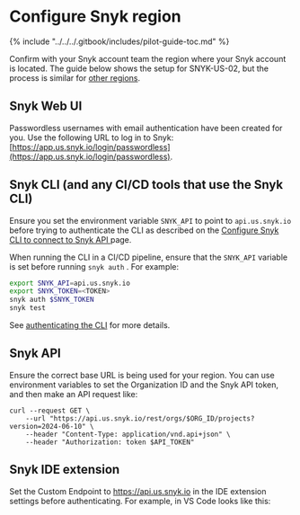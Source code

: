 # Configure Snyk region

{% include "../../../.gitbook/includes/pilot-guide-toc.md" %}

Confirm with your Snyk account team the region where your Snyk account is located. The guide below shows the setup for SNYK-US-02, but the process is similar for [other regions](../../../working-with-snyk/regional-hosting-and-data-residency.md#available-snyk-regions).

## Snyk Web UI

Passwordless usernames with email authentication have been created for you. Use the following URL to log in to Snyk: [https://app.us.snyk.io/login/passwordless](https://app.us.snyk.io/login/passwordless).

## Snyk CLI (and any CI/CD tools that use the Snyk CLI)&#x20;

Ensure you set the environment variable `SNYK_API` to point to `api.us.snyk.io` before trying to authenticate the CLI as described on the [Configure Snyk CLI to connect to Snyk API ](../../../cli-ide-and-ci-cd-integrations/snyk-cli/configure-the-snyk-cli/configure-snyk-cli-to-connect-to-snyk-api.md)page.

When running the CLI in a CI/CD pipeline, ensure that the `SNYK_API` variable is set before running `snyk auth` . For example:

```bash
export SNYK_API=api.us.snyk.io
export SNYK_TOKEN=<TOKEN>
snyk auth $SNYK_TOKEN
snyk test
```

See [authenticating the CLI](../../../snyk-cli/authenticate-to-use-the-cli.md) for more details.

## Snyk API&#x20;

Ensure the correct base URL is being used for your region. You can use environment variables to set the Organization ID and the Snyk API token, and then make an API request like:

```
curl --request GET \
    --url "https://api.us.snyk.io/rest/orgs/$ORG_ID/projects?version=2024-06-10" \
    --header "Content-Type: application/vnd.api+json" \ 
    --header "Authorization: token $API_TOKEN"
```

## Snyk IDE extension&#x20;

Set the Custom Endpoint to https://api.us.snyk.io in the IDE extension settings before authenticating. For example, in VS Code looks like this:

<figure><img src="https://lh7-rt.googleusercontent.com/docsz/AD_4nXdpXh6Us6U_mzXGtnWRqfCVIsao_BQrMyi9Y2rbWhvbcEJKZMl3497yDG6GPUe9zrXDLgoChd-KafUhoLID5gqsy50X8PHD34kJ5XALvZZb5xG6UZUmxrxXCkr5cslSk63Msi_L?key=i_CNrr-DvB8PGUAzq09BT3pc" alt=""><figcaption></figcaption></figure>
